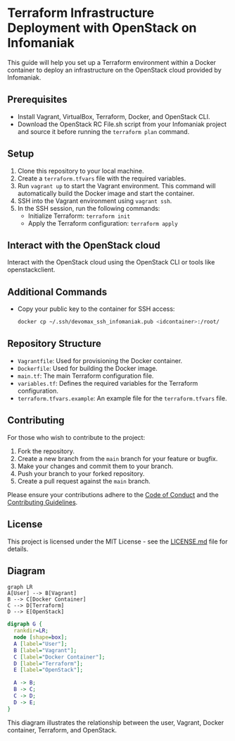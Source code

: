# Terraform Infrastructure Deployment with OpenStack on Infomaniak

This guide will help you set up a Terraform environment within a Docker container to deploy an infrastructure on the OpenStack cloud provided by Infomaniak.

## Prerequisites

- Install Vagrant, VirtualBox, Terraform, Docker, and OpenStack CLI.
- Download the OpenStack RC File.sh script from your Infomaniak project and source it before running the `terraform plan` command.

## Setup

1. Clone this repository to your local machine.
2. Create a `terraform.tfvars` file with the required variables.
3. Run `vagrant up` to start the Vagrant environment. This command will automatically build the Docker image and start the container.
4. SSH into the Vagrant environment using `vagrant ssh`.
5. In the SSH session, run the following commands:
   - Initialize Terraform: `terraform init`
   - Apply the Terraform configuration: `terraform apply`

## Interact with the OpenStack cloud

Interact with the OpenStack cloud using the OpenStack CLI or tools like openstackclient.

## Additional Commands

- Copy your public key to the container for SSH access:
  ```sh
  docker cp ~/.ssh/devomax_ssh_infomaniak.pub <idcontainer>:/root/
  ```

## Repository Structure

- `Vagrantfile`: Used for provisioning the Docker container.
- `Dockerfile`: Used for building the Docker image.
- `main.tf`: The main Terraform configuration file.
- `variables.tf`: Defines the required variables for the Terraform configuration.
- `terraform.tfvars.example`: An example file for the `terraform.tfvars` file.

## Contributing

For those who wish to contribute to the project:

1. Fork the repository.
2. Create a new branch from the `main` branch for your feature or bugfix.
3. Make your changes and commit them to your branch.
4. Push your branch to your forked repository.
5. Create a pull request against the `main` branch.

Please ensure your contributions adhere to the [Code of Conduct](CODE_OF_CONDUCT.md) and the [Contributing Guidelines](CONTRIBUTING.md).

## License

This project is licensed under the MIT License - see the [LICENSE.md](LICENSE.md) file for details.

## Diagram

```mermaid
graph LR
A[User] --> B[Vagrant]
B --> C[Docker Container]
C --> D[Terraform]
D --> E[OpenStack]
```

```dot
digraph G {
  rankdir=LR;
  node [shape=box];
  A [label="User"];
  B [label="Vagrant"];
  C [label="Docker Container"];
  D [label="Terraform"];
  E [label="OpenStack"];

  A -> B;
  B -> C;
  C -> D;
  D -> E;
}
```

This diagram illustrates the relationship between the user, Vagrant, Docker container, Terraform, and OpenStack.